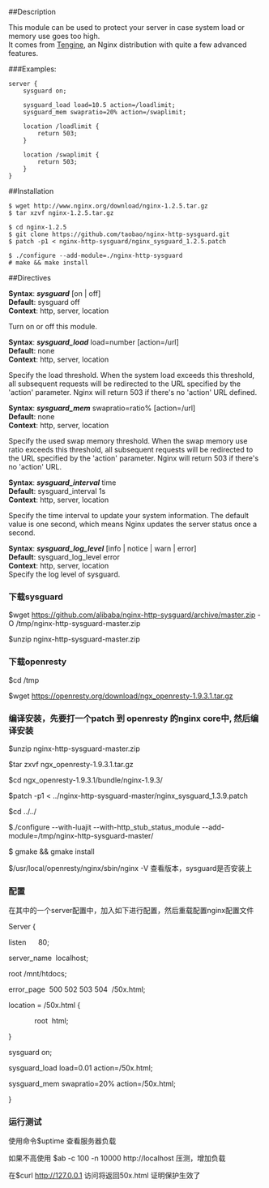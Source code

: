 ##Description

This module can be used to protect your server in case system load or memory use goes too high.<br/>
It comes from [Tengine](http://tengine.taobao.org), an Nginx distribution with quite a few advanced features.

###Examples:

    server {
        sysguard on;

        sysguard_load load=10.5 action=/loadlimit;
        sysguard_mem swapratio=20% action=/swaplimit;

        location /loadlimit {
            return 503;
        }

        location /swaplimit {
            return 503;
        }
    }

##Installation

    $ wget http://www.nginx.org/download/nginx-1.2.5.tar.gz
    $ tar xzvf nginx-1.2.5.tar.gz
    
    $ cd nginx-1.2.5
    $ git clone https://github.com/taobao/nginx-http-sysguard.git
    $ patch -p1 < nginx-http-sysguard/nginx_sysguard_1.2.5.patch
    
    $ ./configure --add-module=./nginx-http-sysguard
    # make && make install

##Directives

**Syntax**: ***sysguard*** [on | off]  
**Default**: sysguard off  
**Context**: http, server, location  

Turn on or off this module.
<br/>

**Syntax**: ***sysguard_load*** load=number [action=/url]  
**Default**: none  
**Context**: http, server, location  

Specify the load threshold. When the system load exceeds this threshold, all subsequent requests will be redirected to the URL specified by the 'action' parameter. Nginx will return 503 if there's no 'action' URL defined.
<br/>

**Syntax**: ***sysguard_mem*** swapratio=ratio% [action=/url]  
**Default**: none  
**Context**: http, server, location  

Specify the used swap memory threshold. When the swap memory use ratio exceeds this threshold, all subsequent requests will be redirected to the URL specified by the 'action' parameter. Nginx will return 503 if there's no 'action' URL.
<br/>

**Syntax**: ***sysguard_interval*** time  
**Default**: sysguard_interval 1s  
**Context**: http, server, location  

Specify the time interval to update your system information. The default value is one second, which means Nginx updates the server status once a second.
<br/>

**Syntax**: ***sysguard_log_level*** [info | notice | warn | error]  
**Default**: sysguard_log_level error  
**Context**: http, server, location  
Specify the log level of sysguard.
<br/>


### 下载sysguard

$wget https://github.com/alibaba/nginx-http-sysguard/archive/master.zip -O /tmp/nginx-http-sysguard-master.zip

$unzip nginx-http-sysguard-master.zip

### 下载openresty

$cd /tmp

$wget https://openresty.org/download/ngx_openresty-1.9.3.1.tar.gz

### 编译安装，先要打一个patch 到 openresty 的nginx core中, 然后编译安装

$unzip nginx-http-sysguard-master.zip

$tar zxvf ngx_openresty-1.9.3.1.tar.gz

$cd ngx_openresty-1.9.3.1/bundle/nginx-1.9.3/

$patch -p1 < ../nginx-http-sysguard-master/nginx_sysguard_1.3.9.patch

$cd ../../

$./configure --with-luajit --with-http_stub_status_module --add-module=/tmp/nginx-http-sysguard-master/

$ gmake && gmake install

$/usr/local/openresty/nginx/sbin/nginx -V 查看版本，sysguard是否安装上

### 配置
在其中的一个server配置中，加入如下进行配置，然后重载配置nginx配置文件

Server {

listen      80;

server_name  localhost;

root /mnt/htdocs;

error_page  500 502 503 504  /50x.html;

location = /50x.html {

             root  html;

}

sysguard on;

sysguard_load load=0.01 action=/50x.html;

sysguard_mem swapratio=20% action=/50x.html;

}

### 运行测试
使用命令$uptime 查看服务器负载

如果不高使用 $ab -c 100 -n 10000 http://localhost 压测，增加负载

在$curl http://127.0.0.1 访问将返回50x.html 证明保护生效了
